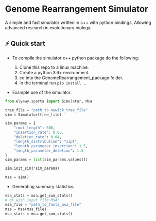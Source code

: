 # Genome Rearrangement Simulator

A simple and fast simulator written in c++ with python bindings, Allowing advanced research in evolutionary biology.

## ⚡️ Quick start

- To compile the simulator c++ python package do the following:
  1. Clone this repo to a linux machine.
  2. Create a python 3.6+ environment.
  3. cd into the GenomeRearrangement_package folder.
  4.  In the terminal run ```pip install .```.
   
- Example use of the simulator:
  
```python
from elyawy.sparta import Simulator, Msa

tree_file = "path_to_newick_tree_file"
sim = Simulator(tree_file)

sim_params = {
    "root_length": 500,
    "insertion_rate": 0.03,
    "deletion_rate": 0.04,
    "length_distribution": "zipf",
    "length_parameter_insertion": 1.5,
    "length_parameter_deletion": 1.5
}
sim_params = list(sim_params.values())

sim.init_sim(*sim_params)

msa = sim()
```

- Generating summary statistics:
  
```python
msa_stats = msa.get_sum_stats()
# or with input file MSA:
msa_file = "path_to_fasta_msa_file"
msa = Msa(msa_file)
msa_stats = msa.get_sum_stats()
```

